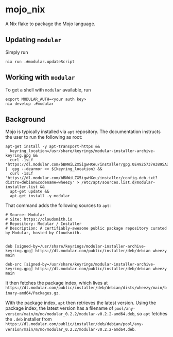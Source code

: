 # mojo_nix

A Nix flake to package the Mojo language.

## Updating `modular`

Simply run

```console
nix run .#modular.updateScript
```

## Working with `modular`

To get a shell with `modular` available, run

```console
export MODULAR_AUTH=<your auth key>
nix develop .#modular
```

## Background

Mojo is typically installed via `apt` repository. The documentation instructs the user to run the following as root:

```console
apt-get install -y apt-transport-https &&
  keyring_location=/usr/share/keyrings/modular-installer-archive-keyring.gpg &&
  curl -1sLf 'https://dl.modular.com/bBNWiLZX5igwHXeu/installer/gpg.0E4925737A3895AD.key' |  gpg --dearmor >> ${keyring_location} &&
  curl -1sLf 'https://dl.modular.com/bBNWiLZX5igwHXeu/installer/config.deb.txt?distro=debian&codename=wheezy' > /etc/apt/sources.list.d/modular-installer.list &&
  apt-get update &&
  apt-get install -y modular
```

That command adds the following sources to `apt`:

```text
# Source: Modular
# Site: https://cloudsmith.io
# Repository: Modular / Installer
# Description: A certifiably-awesome public package repository curated by Modular, hosted by Cloudsmith.


deb [signed-by=/usr/share/keyrings/modular-installer-archive-keyring.gpg] https://dl.modular.com/public/installer/deb/debian wheezy main

deb-src [signed-by=/usr/share/keyrings/modular-installer-archive-keyring.gpg] https://dl.modular.com/public/installer/deb/debian wheezy main
```

It then fetches the package index, which lives at `https://dl.modular.com/public/installer/deb/debian/dists/wheezy/main/binary-amd64/Packages.gz`.

With the package index, `apt` then retrieves the latest version. Using the package index, the latest version has a filename of `pool/any-version/main/m/mo/modular_0.2.2/modular-v0.2.2-amd64.deb`, so `apt` fetches the `.deb` installer from `https://dl.modular.com/public/installer/deb/debian/pool/any-version/main/m/mo/modular_0.2.2/modular-v0.2.2-amd64.deb`.
